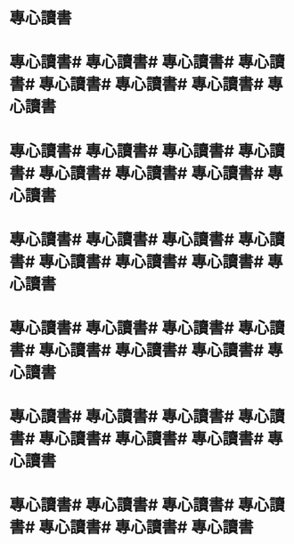 # 專心讀書
# 專心讀書# 專心讀書# 專心讀書# 專心讀書# 專心讀書# 專心讀書# 專心讀書# 專心讀書
# 專心讀書# 專心讀書# 專心讀書# 專心讀書# 專心讀書# 專心讀書# 專心讀書# 專心讀書
# 專心讀書# 專心讀書# 專心讀書# 專心讀書# 專心讀書# 專心讀書# 專心讀書# 專心讀書
# 專心讀書# 專心讀書# 專心讀書# 專心讀書# 專心讀書# 專心讀書# 專心讀書# 專心讀書
# 專心讀書# 專心讀書# 專心讀書# 專心讀書# 專心讀書# 專心讀書# 專心讀書# 專心讀書
# 專心讀書# 專心讀書# 專心讀書# 專心讀書# 專心讀書# 專心讀書# 專心讀書